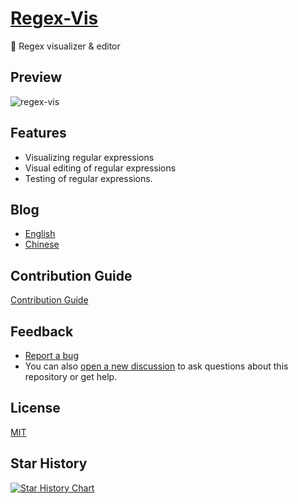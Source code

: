 # [Regex-Vis](https://regex-vis.com)
🎨 Regex visualizer & editor

## Preview
![regex-vis](https://user-images.githubusercontent.com/27432981/180222745-da4671c6-8e0e-44f2-818f-25d5fa237956.gif)


## Features
- Visualizing regular expressions
- Visual editing of regular expressions
- Testing of regular expressions.

## Blog
- [English](https://www.bowencodes.com/post/regex-vis_en)
- [Chinese](https://www.bowencodes.com/post/regex-vis)

## Contribution Guide

[Contribution Guide](https://github.com/Bowen7/regex-vis/blob/master/.github/CONTRIBUTING.md)

## Feedback

- [Report a bug](https://github.com/Bowen7/regex-vis/issues)
- You can also [open a new discussion](https://github.com/Bowen7/regex-vis/discussions) to ask questions about this repository or get help.

## License

[MIT](https://choosealicense.com/licenses/mit/)

## Star History

[![Star History Chart](https://api.star-history.com/svg?repos=bowen7/regex-vis&type=Date)](https://star-history.com/#bowen7/regex-vis&Date)

